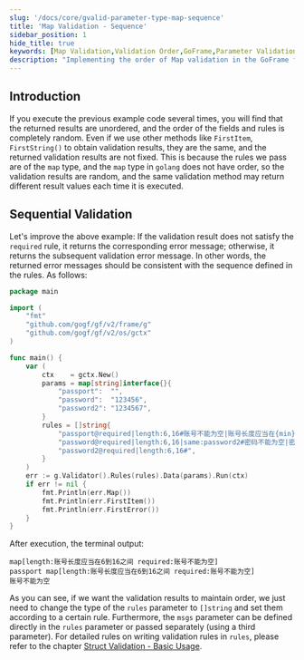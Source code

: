 ```yaml
---
slug: '/docs/core/gvalid-parameter-type-map-sequence'
title: 'Map Validation - Sequence'
sidebar_position: 1
hide_title: true
keywords: [Map Validation,Validation Order,GoFrame,Parameter Validation,golang,map Type,Rule Order,Validation Error Information,gogf,Data Validation]
description: "Implementing the order of Map validation in the GoFrame framework. By modifying the rule parameter type to []string, the order of the returned error messages can be consistent with the set rules, solving the issue of non-fixed validation results caused by the unordered nature of map types in golang. This tutorial provides detailed example code and execution results to help users understand how to perform order validation using GoFrame."
---
```


## Introduction

If you execute the previous example code several times, you will find that the returned results are unordered, and the order of the fields and rules is completely random. Even if we use other methods like `FirstItem`, `FirstString()` to obtain validation results, they are the same, and the returned validation results are not fixed. This is because the rules we pass are of the `map` type, and the `map` type in `golang` does not have order, so the validation results are random, and the same validation method may return different result values each time it is executed.

## Sequential Validation

Let's improve the above example: If the validation result does not satisfy the `required` rule, it returns the corresponding error message; otherwise, it returns the subsequent validation error message. In other words, the returned error messages should be consistent with the sequence defined in the rules. As follows:

```go
package main

import (
    "fmt"
    "github.com/gogf/gf/v2/frame/g"
    "github.com/gogf/gf/v2/os/gctx"
)

func main() {
    var (
        ctx    = gctx.New()
        params = map[string]interface{}{
            "passport":  "",
            "password":  "123456",
            "password2": "1234567",
        }
        rules = []string{
            "passport@required|length:6,16#账号不能为空|账号长度应当在{min}到{max}之间",
            "password@required|length:6,16|same:password2#密码不能为空|密码长度应当在{min}到{max}之间|两次密码输入不相等",
            "password2@required|length:6,16#",
        }
    )
    err := g.Validator().Rules(rules).Data(params).Run(ctx)
    if err != nil {
        fmt.Println(err.Map())
        fmt.Println(err.FirstItem())
        fmt.Println(err.FirstError())
    }
}
```

After execution, the terminal output:

```
map[length:账号长度应当在6到16之间 required:账号不能为空]
passport map[length:账号长度应当在6到16之间 required:账号不能为空]
账号不能为空
```

As you can see, if we want the validation results to maintain order, we just need to change the type of the `rules` parameter to `[]string` and set them according to a certain rule. Furthermore, the `msgs` parameter can be defined directly in the `rules` parameter or passed separately (using a third parameter). For detailed rules on writing validation rules in `rules`, please refer to the chapter [Struct Validation - Basic Usage](../数据校验-Struct校验/Struct校验-基本使用.md).